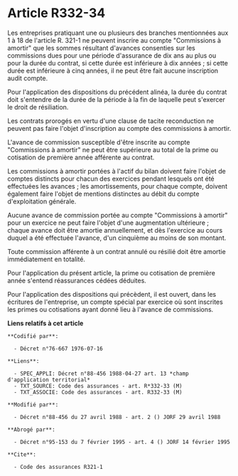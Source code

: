 # Article R332-34

Les entreprises pratiquant une ou plusieurs des branches mentionnées aux 1 à 18 de l'article R. 321-1 ne peuvent inscrire au
compte "Commissions à amortir" que les sommes résultant d'avances consenties sur les commissions dues pour une période
d'assurance de dix ans au plus ou pour la durée du contrat, si cette durée est inférieure à dix années ; si cette durée est
inférieure à cinq années, il ne peut être fait aucune inscription audit compte.

Pour l'application des dispositions du précédent alinéa, la durée du contrat doit s'entendre de la durée de la période à la
fin de laquelle peut s'exercer le droit de résiliation.

Les contrats prorogés en vertu d'une clause de tacite reconduction ne peuvent pas faire l'objet d'inscription au compte des
commissions à amortir.

L'avance de commission susceptible d'être inscrite au compte "Commissions à amortir" ne peut être supérieure au total de la
prime ou cotisation de première année afférente au contrat.

Les commissions à amortir portées à l'actif du bilan doivent faire l'objet de comptes distincts pour chacun des exercices
pendant lesquels ont été effectuées les avances ; les amortissements, pour chaque compte, doivent également faire l'objet de
mentions distinctes au débit du compte d'exploitation générale.

Aucune avance de commission portée au compte "Commissions à amortir" pour un exercice ne peut faire l'objet d'une
augmentation ultérieure ; chaque avance doit être amortie annuellement, et dès l'exercice au cours duquel a été effectuée
l'avance, d'un cinquième au moins de son montant.

Toute commission afférente à un contrat annulé ou résilié doit être amortie immédiatement en totalité.

Pour l'application du présent article, la prime ou cotisation de première année s'entend réassurances cédées déduites.

Pour l'application des dispositions qui précèdent, il est ouvert, dans les écritures de l'entreprise, un compte spécial par
exercice où sont inscrites les primes ou cotisations ayant donné lieu à l'avance de commissions.

**Liens relatifs à cet article**

	**Codifié par**:

	  - Décret n°76-667 1976-07-16

	**Liens**:

	  - SPEC_APPLI: Décret n°88-456 1988-04-27 art. 13 *champ d'application territorial*
	  - TXT_SOURCE: Code des assurances - art. R*332-33 (M)
	  - TXT_ASSOCIE: Code des assurances - art. R332-33 (M)

	**Modifié par**:

	  - Décret n°88-456 du 27 avril 1988 - art. 2 () JORF 29 avril 1988

	**Abrogé par**:

	  - Décret n°95-153 du 7 février 1995 - art. 4 () JORF 14 février 1995

	**Cite**:

	  - Code des assurances R321-1
